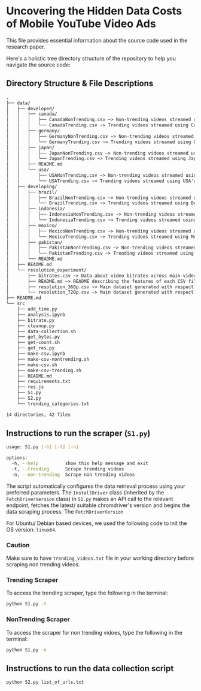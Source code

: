 # Uncovering the Hidden Data Costs of Mobile YouTube Video Ads

This file provides essential information about the source code used in the research paper. 

Here's a holistic tree directory structure of the repository to help you navigate the source code:

## Directory Structure & File Descriptions  

```txt
.
├── data/
│   ├── developed/
│   │   ├── canada/
│   │   │   ├── CanadaNonTrending.csv ~> Non-trending videos streamed using Canada's VPN
│   │   │   └── CanadaTrending.csv ~> Trending videos streamed using Canada's VPN
│   │   ├── germany/
│   │   │   ├── GermanyNonTrending.csv ~> Non-trending videos streamed using Germany's VPN
│   │   │   └── GermanyTrending.csv ~> Trending videos streamed using Germany's VPN
│   │   ├── japan/
│   │   │   ├── JapanNonTrending.csv ~> Non-trending videos streamed using Japan's VPN
│   │   │   └── JapanTrending.csv ~> Trending videos streamed using Japan's VPN
│   │   ├── README.md
│   │   └── usa/
│   │       ├── USANonTrending.csv ~> Non-trending videos streamed using USA's VPN
│   │       └── USATrending.csv ~> Trending videos streamed using USA's VPN
│   ├── developing/
│   │   ├── brazil/
│   │   │   ├── BrazilNonTrending.csv ~> Non-trending videos streamed using Brazil's VPN
│   │   │   └── BrazilTrending.csv ~> Trending videos streamed using Brazil's VPN
│   │   ├── indonesia/
│   │   │   ├── IndonesiaNonTrending.csv ~> Non-trending videos streamed using Indonesia's VPN
│   │   │   └── IndonesiaTrending.csv ~> Trending videos streamed using Indonesia's VPN
│   │   ├── mexico/
│   │   │   ├── MexicoNonTrending.csv ~> Non-trending videos streamed using Mexico's VPN
│   │   │   └── MexicoTrending.csv ~> Trending videos streamed using Mexico's VPN
│   │   ├── pakistan/
│   │   │   ├── PakistanNonTrending.csv ~> Non-trending videos streamed using Pakistan's VPN
│   │   │   └── PakistanTrending.csv ~> Trending videos streamed using Pakistan's VPN
│   │   └── README.md
│   ├── README.md
│   └── resolution_experiment/
│       ├── bitrates.csv ~> Data about video bitrates across main-video resolutions
│       ├── README.md ~> README describing the features of each CSV file.
│       ├── resolution_360p.csv ~> Main dataset generated with respect to main-videos streamed at 360p
│       └── resolution_720p.csv ~> Main dataset generated with respect to main-videos streamed at 720p
├── README.md
└── src
    ├── add_time.py
    ├── analysis.ipynb
    ├── bitrate.py
    ├── cleanup.py
    ├── data-collection.sh
    ├── get_bytes.py
    ├── get-count.sh
    ├── get_res.py
    ├── make-csv.ipynb
    ├── make-csv-nontrending.sh
    ├── make-csv.sh
    ├── make-csv-trending.sh
    ├── README.md
    ├── requirements.txt
    ├── res.js
    ├── S1.py
    ├── S2.py
    └── trending_categories.txt

14 directories, 42 files
```

## Instructions to run the scraper (`S1.py`)

```bash
usage: S1.py [-h] [-t] [-n]

options:
  -h, --help          show this help message and exit
  -t, --trending      Scrape trending videos
  -n, --non-trending  Scrape non trending videos
```

The script automatically configures the data retrieval process using your preferred parameters. The `InstallDriver` class (inherited by the `FetchDriverVersion` class) in `S1.py` makes an API call to the relevant endpoint, fetches the latest/ suitable chromdriver's version and begins the data scraping process. The `FetchDriverVersion`

For Ubuntu/ Debian based devices, we used the following code to init the OS version: `linux64`. 

### Caution

Make sure to have `trending_videos.txt` file in your working directory before scraping non trending videos.

### Trending Scraper

To access the trending scraper, type the following in the terminal:

```bash
python S1.py -t
```

### NonTrending Scraper

To access the scraper for non trending vidoes, type the following in the terminal:

```bash
python S1.py -n
```

## Instructions to run the data collection script

```bash
python S2.py list_of_urls.txt
```
